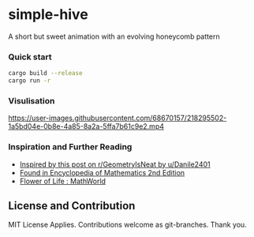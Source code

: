 # simple-hive
A short but sweet animation with an evolving honeycomb pattern

### Quick start

```bash
cargo build --release
cargo run -r
```

### Visulisation

https://user-images.githubusercontent.com/68670157/218295502-1a5bd04e-0b8e-4a85-8a2a-5ffa7b61c9e2.mp4

### Inspiration and Further Reading

- [Inspired by this post on r/GeometryIsNeat by u/Danile2401](https://www.reddit.com/r/GeometryIsNeat/comments/zzj38u/circles_growing_in_place/)
- [Found in Encyclopedia of Mathematics 2nd Edition](https://books.google.com.au/books?id=D_XKBQAAQBAJ&pg=PA1079&redir_esc=y#v=onepage&q&f=false)
- [Flower of Life : MathWorld](https://mathworld.wolfram.com/FlowerofLife.html)

## License and Contribution

MIT License Applies.
Contributions welcome as git-branches.
Thank you.
